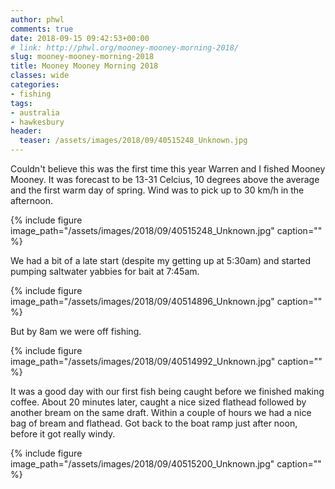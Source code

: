```yaml
---
author: phwl
comments: true
date: 2018-09-15 09:42:53+00:00
# link: http://phwl.org/mooney-mooney-morning-2018/
slug: mooney-mooney-morning-2018
title: Mooney Mooney Morning 2018
classes: wide
categories:
- fishing
tags:
- australia
- hawkesbury
header:
  teaser: /assets/images/2018/09/40515248_Unknown.jpg
---
```


Couldn't believe this was the first time this year Warren and I fished Mooney Mooney. It was forecast to be 13-31 Celcius, 10 degrees above the average and the first warm day of spring. Wind was to pick up to 30 km/h in the afternoon.

{% include figure image_path="/assets/images/2018/09/40515248_Unknown.jpg" caption="" %}

<!-- more -->

We had a bit of a late start (despite my getting up at 5:30am) and started pumping saltwater yabbies for bait at 7:45am.

{% include figure image_path="/assets/images/2018/09/40514896_Unknown.jpg" caption="" %}

But by 8am we were off fishing.

{% include figure image_path="/assets/images/2018/09/40514992_Unknown.jpg" caption="" %}

It was a good day with our first fish being caught before we finished making coffee. About 20 minutes later, caught a nice sized flathead followed by another bream on the same draft. Within a couple of hours we had a nice bag of bream and flathead. Got back to the boat ramp just after noon, before it got really windy.

{% include figure image_path="/assets/images/2018/09/40515200_Unknown.jpg" caption="" %}




